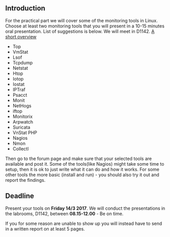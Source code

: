 ## Introduction

For the practical part we will cover some of the monitoring tools in Linux. Choose at least two monitoring tools that you will present in a 10-15 minutes oral presentation. List of suggestions is below. We will meet in D1142.
[A short overview](http://www.tecmint.com/command-line-tools-to-monitor-linux-performance/)

* Top
* VmStat
* Lsof
* Tcpdump
* Netstat
* Htop
* Iotop
* Iostat
* IPTraf
* Psacct
* Monit
* NetHogs
* iftop
* Monitorix
* Arpwatch
* Suricata
* VnStat PHP
* Nagios
* Nmon
* Collectl

Then go to the forum page and make sure that your selected tools are available and post it. Some of the tools(like Nagios) might take some time to setup, then it is ok to just write what it can do and how it works. For some other tools the more basic (install and run) - you should also try it out and report the findings.

## Deadline
Present your tools on **Friday 14/3 2017**.
We will conduct the presentations in the labrooms, D1142, between **08.15-12.00** - Be on time. 

If you for some reason are unable to show up you will instead have to send in a written report on at least 5 pages.
